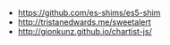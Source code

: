  - https://github.com/es-shims/es5-shim
 - http://tristanedwards.me/sweetalert
 - http://gionkunz.github.io/chartist-js/
